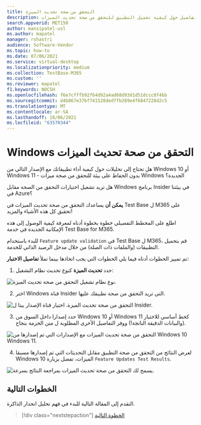 ```yaml
---
title: التحقق من صحة تحديث الميزة
description: تفاصيل حول كيفية تحميل التطبيق للتحقق من صحة تحديث الميزات
search.appverid: MET150
author: mansipatel-usl
ms.author: mapatel
manager: rshastri
audience: Software-Vendor
ms.topic: how-to
ms.date: 07/06/2021
ms.service: virtual-desktop
ms.localizationpriority: medium
ms.collection: TestBase-M365
ms.custom: ''
ms.reviewer: mapatel
f1.keywords: NOCSH
ms.openlocfilehash: f6e7cfffb92f64d92a4ad68d93d1d51dccc0f4bb
ms.sourcegitcommit: d4b867e37bf741528ded7fb289e4f6847228d2c5
ms.translationtype: MT
ms.contentlocale: ar-SA
ms.lasthandoff: 10/06/2021
ms.locfileid: "63570344"
---
```

# <a name="windows-feature-update-validation"></a>Windows التحقق من صحة تحديث الميزات

هل تحتاج إلى تحليلات حول كيفية أداء تطبيقاتك مع الإصدار التالي من Windows 10 أو Windows 11 - بدون الحفاظ على بيئة للتحقق من صحة ميزات Windows الجديدة؟ 

هل تريد تشغيل اختبارات التحقق من الصحة مقابل Windows برنامج Insider في بيئتنا في Azure؟

**يمكن أن** يساعدك التحقق من صحة تحديث الميزات في Test Base ل M365 على تحقيق كل هذه الأشياء والمزيد!

اطلع على المخطط التفصيلي خطوة بخطوة أدناه لمعرفة كيفية الوصول إلى هذه الإمكانية الجديدة في خدمة Test Base for M365.

للبدء باستخدام ```Feature update validation``` في Test Base ل M365، قم بتحميل التطبيقات (والملفات ذات الصلة) من خلال مدخل الرصيد الذاتي للخدمة. 

تم تمييز الخطوات أدناه فيما يلي الخطوات التي يجب اتخاذها بينما تملأ **تفاصيل الاختبار**:

1. حدد **تحديث الميزة** كنوع تحديث نظام التشغيل:

![نوع نظام تشغيل التحقق من صحة تحديث الميزة.](Media/Feature-update-validation-01.png)

2. اختر Windows قناة Insider التي تريد التحقق من صحة تطبيقك عليها.  

![التحقق من صحة تحديث الميزة. اختيار قناة الإصدار بيتا ل Insider.](Media/Feature-update-validation-02.png)

3. حدد إصدارا داخل السوق من Windows 10 أو Windows 11 كخط أساسي للاختبار (والبيانات الدقيقة الناتجة!) ووفر التفاصيل الأخرى المطلوبة ل متن الحزمة بنجاح.

![التحقق من صحة تحديث الميزات مع الإصدارات التي تم إصدارها من Windows 10 Windows 11.](Media/Feature-update-validation-03.png)

4. لعرض النتائج من التحقق من صحة التطبيق مقابل التحديثات التي تم إصدارها مسبقا Windows 10 الميزات، تفضل بزيارة ```Feature Updates Test Results```.

![يسمح لك التحقق من صحة تحديث الميزات بمراجعة النتائج بسرعة.](Media/Feature-update-validation-04.png)


## <a name="next-steps"></a>الخطوات التالية

التقدم إلى المقالة التالية للبدء في فهم تحليل انحدار الذاكرة.
> [!div class="nextstepaction"]
> [الخطوة التالية](memory.md)

<!---
Add button for next page
-->
